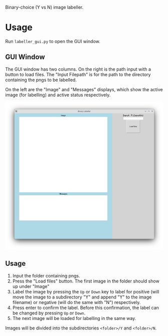 Binary-choice (Y vs N) image labeller.

# Usage

Run `labeller_gui.py` to open the GUI window.

## GUI Window

The GUI window has two columns. On the right is the path input with a button to load files. The "Input Filepath" is for the path to the directory containing the pngs to be labelled.

On the left are the "Image" and "Messages" displays, which show the active image (for labelling) and active status respectively.

![GUI window on initialization](./imgs/screenshot.png)

## Usage

1. Input the folder containing pngs.
2. Press the "Load files" button. The first image in the folder should show up under "Image"
3. Label the image by pressing the `Up` or `Down` key to label for positive (will move the image to a subdirectory "Y" and append "Y" to the image filename) or negative (will do the same with "N") respectively.
4. Press enter to confirm the label. Before this confirmation, the label can be changed by pressing `Up` or `Down`.
5. The next image will be loaded for labelling in the same way.

Images will be divided into the subdirectories `<folder>/Y` and `<folder>/N`.
